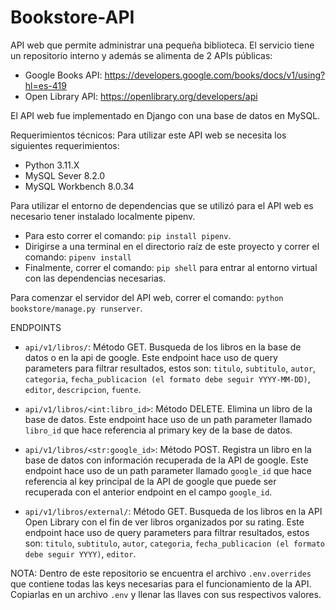 # Bookstore-API
API web que permite administrar una pequeña biblioteca. El servicio tiene un repositorio interno y además se alimenta de 2 APIs públicas:
- Google Books API: https://developers.google.com/books/docs/v1/using?hl=es-419
- Open Library API: https://openlibrary.org/developers/api

El API web fue implementado en Django con una base de datos en MySQL.

Requerimientos técnicos:
Para utilizar este API web se necesita los siguientes requerimientos:
- Python 3.11.X
- MySQL Sever 8.2.0
- MySQL Workbench 8.0.34

Para utilizar el entorno de dependencias que se utilizó para el API web es necesario tener instalado localmente pipenv. 
- Para esto correr el comando: `pip install pipenv`.
- Dirigirse a una terminal en el directorio raíz de este proyecto y correr el comando: `pipenv install`
- Finalmente, correr el comando: `pip shell` para entrar al entorno virtual con las dependencias necesarias.

Para comenzar el servidor del API web, correr el comando: `python bookstore/manage.py runserver`.

ENDPOINTS
- `api/v1/libros/`: Método GET. Busqueda de los libros en la base de datos o en la api de google. Este endpoint hace uso de query parameters para filtrar resultados, estos son: `titulo`, `subtitulo`, `autor`, `categoria`, `fecha_publicacion (el formato debe seguir YYYY-MM-DD)`, `editor`, `descripcion`, `fuente`.

- `api/v1/libros/<int:libro_id>`: Método DELETE. Elimina un libro de la base de datos. Este endpoint hace uso de un path parameter llamado `libro_id` que hace referencia al primary key de la base de datos.

- `api/v1/libros/<str:google_id>`: Método POST. Registra un libro en la base de datos con información recuperada de la API de google. Este endpoint hace uso de un path parameter llamado `google_id` que hace referencia al key principal de la API de google que puede ser recuperada con el anterior endpoint en el campo `google_id`.

- `api/v1/libros/external/`: Método GET. Busqueda de los libros en la API Open Library con el fin de ver libros organizados por su rating. Este endpoint hace uso de query parameters para filtrar resultados, estos son: `titulo`, `subtitulo`, `autor`, `categoria`, `fecha_publicacion (el formato debe seguir YYYY)`, `editor`.

NOTA: Dentro de este repositorio se encuentra el archivo `.env.overrides` que contiene todas las keys necesarias para el funcionamiento de la API. Copiarlas en un archivo `.env` y llenar las llaves con sus respectivos valores.

